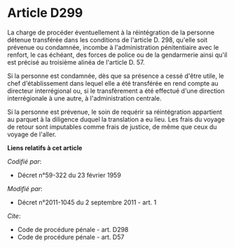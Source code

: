 # Article D299

La charge de procéder éventuellement à la réintégration de la personne détenue transférée dans les conditions de l'article D.
298, qu'elle soit prévenue ou condamnée, incombe à l'administration pénitentiaire avec le renfort, le cas échéant, des forces
de police ou de la gendarmerie ainsi qu'il est précisé au troisième alinéa de l'article D. 57. 

Si la personne est condamnée, dès que sa présence a cessé d'être utile, le chef d'établissement dans lequel elle a été
transférée en rend compte au directeur interrégional ou, si le transfèrement a été effectué d'une direction interrégionale à
une autre, à l'administration centrale. 

Si la personne est prévenue, le soin de requérir sa réintégration appartient au parquet à la diligence duquel la translation
a eu lieu. Les frais du voyage de retour sont imputables comme frais de justice, de même que ceux du voyage de l'aller.

**Liens relatifs à cet article**

_Codifié par_:

  - Décret n°59-322 du 23 février 1959

_Modifié par_:

  - Décret n°2011-1045 du 2 septembre 2011 - art. 1

_Cite_:

  - Code de procédure pénale - art. D298
  - Code de procédure pénale - art. D57

